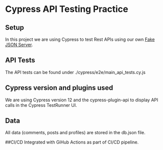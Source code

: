 # Cypress API Testing Practice

## Setup
In this project we are using Cypress to test Rest APIs using our own [Fake JSON Server](https://my-json-server.typicode.com/zeinkap/cypress-api-testing-practice/).

## API Tests
The API tests can be found under ./cypress/e2e/main_api_tests.cy.js

## Cypress version and plugins used
We are using Cypress version 12 and the cypress-plugin-api to display API calls in the Cypress TestRunner UI.

## Data
All data (comments, posts and profiles) are stored in the db.json file.

##CI/CD
Integrated with GiHub Actions as part of CI/CD pipeline.
